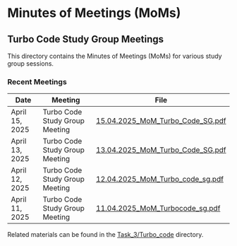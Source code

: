 # Minutes of Meetings (MoMs)

## Turbo Code Study Group Meetings

This directory contains the Minutes of Meetings (MoMs) for various study group sessions.

### Recent Meetings

| Date | Meeting | File |
|------|---------|------|
| April 15, 2025 | Turbo Code Study Group Meeting | [15.04.2025_MoM_Turbo_Code_SG.pdf](15.04.2025_MoM_Turbo_Code_SG.pdf) |
| April 13, 2025 | Turbo Code Study Group Meeting | [13.04.2025_MoM_Turbo_Code_SG.pdf](13.04.2025_MoM_Turbo_Code_SG.pdf) |
| April 12, 2025 | Turbo Code Study Group Meeting | [12.04.2025_MoM_Turbo_code_sg.pdf](12.04.2025_MoM_Turbo_code_sg.pdf) |
| April 11, 2025 | Turbo Code Study Group Meeting | [11.04.2025_MoM_Turbocode_sg.pdf](11.04.2025_MoM_Turbocode_sg.pdf) |

Related materials can be found in the [Task_3/Turbo_code](../Task_3/Turbo_code) directory.
